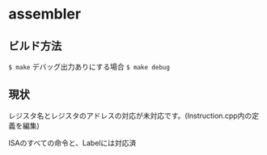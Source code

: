 # assembler
## ビルド方法
```$ make```
デバッグ出力ありにする場合
```$ make debug```

## 現状
レジスタ名とレジスタのアドレスの対応が未対応です。(Instruction.cpp内の定義を編集) 

ISAのすべての命令と、Labelには対応済

